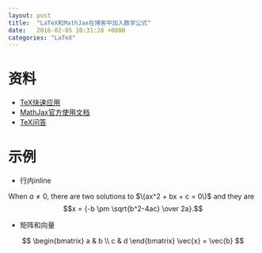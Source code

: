 ```yaml
---
layout: post
title:  "LaTeX和MathJax在博客中加入数学公式"
date:   2016-02-05 10:31:28 +0800
categories: "LaTeX"
---
```


# 资料

* [TeX快速应用](http://meta.math.stackexchange.com/questions/5020/mathjax-basic-tutorial-and-quick-reference)
* [MathJax官方使用文档](https://docs.mathjax.org/en/v2.6-latest/start.html#putting-mathematics-in-a-web-page)
* [TeX问答](http://tex.stackexchange.com/)

# 示例

* 行内inline

When $a \ne 0$, there are two solutions to $\(ax^2 + bx + c = 0\)$ and they are
$$x = {-b \pm \sqrt{b^2-4ac} \over 2a}.$$

* 矩阵和向量

$$
\begin{bmatrix}
a & b \\ c & d
\end{bmatrix}
\vec{x} = \vec{b}
$$
